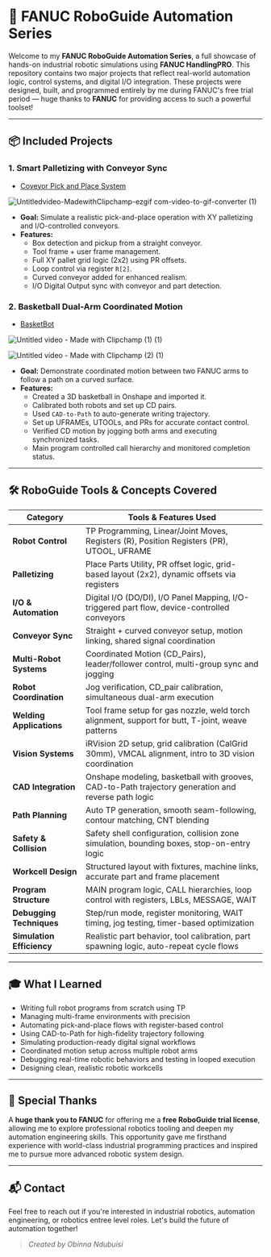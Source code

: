 # 🤖 FANUC RoboGuide Automation Series

Welcome to my **FANUC RoboGuide Automation Series**, a full showcase of hands-on industrial robotic simulations using **FANUC HandlingPRO**. This repository contains two major projects that reflect real-world automation logic, control systems, and digital I/O integration. These projects were designed, built, and programmed entirely by me during FANUC's free trial period — huge thanks to **FANUC** for providing access to such a powerful toolset!

---

## 📦 Included Projects

### 1. **Smart Palletizing with Conveyor Sync**

- [Coveyor Pick and Place System](https://github.com/ObinnaNdbs/Fanuc-Roboguide/tree/main/Conveyor%20Pick-and-Place)

![Untitledvideo-MadewithClipchamp-ezgif com-video-to-gif-converter (1)](https://github.com/user-attachments/assets/67488eeb-ec29-404a-97d9-8ea54dd411cd)

- **Goal:** Simulate a realistic pick-and-place operation with XY palletizing and I/O-controlled conveyors.
- **Features:**
  - Box detection and pickup from a straight conveyor.
  - Tool frame + user frame management.
  - Full XY pallet grid logic (2x2) using PR offsets.
  - Loop control via register `R[2]`.
  - Curved conveyor added for enhanced realism.
  - I/O Digital Output sync with conveyor and part detection.
    

### 2. **Basketball Dual-Arm Coordinated Motion**

- [BasketBot](https://github.com/ObinnaNdbs/Fanuc-Roboguide/tree/main/BasketBot)

![Untitled video - Made with Clipchamp (1) (1)](https://github.com/user-attachments/assets/a52b0a40-c2c1-47fc-a4a9-b8b800c930db)

![Untitled video - Made with Clipchamp (2) (1)](https://github.com/user-attachments/assets/c5aaf15e-46ff-4076-a0ca-45a11752e705)

- **Goal:** Demonstrate coordinated motion between two FANUC arms to follow a path on a curved surface.
- **Features:**
  - Created a 3D basketball in Onshape and imported it.
  - Calibrated both robots and set up CD pairs.
  - Used `CAD-to-Path` to auto-generate writing trajectory.
  - Set up UFRAMEs, UTOOLs, and PRs for accurate contact control.
  - Verified CD motion by jogging both arms and executing synchronized tasks.
  - Main program controlled call hierarchy and monitored completion status.


---

## 🛠 RoboGuide Tools & Concepts Covered

| Category                   | Tools & Features Used |
|---------------------------|-----------------------|
| **Robot Control**         | TP Programming, Linear/Joint Moves, Registers (R), Position Registers (PR), UTOOL, UFRAME |
| **Palletizing**           | Place Parts Utility, PR offset logic, grid-based layout (2x2), dynamic offsets via registers |
| **I/O & Automation**      | Digital I/O (DO/DI), I/O Panel Mapping, I/O-triggered part flow, device-controlled conveyors |
| **Conveyor Sync**         | Straight + curved conveyor setup, motion linking, shared signal coordination |
| **Multi-Robot Systems**   | Coordinated Motion (CD_Pairs), leader/follower control, multi-group sync and jogging |
| **Robot Coordination**    | Jog verification, CD_pair calibration, simultaneous dual-arm execution |
| **Welding Applications**  | Tool frame setup for gas nozzle, weld torch alignment, support for butt, T-joint, weave patterns |
| **Vision Systems**        | iRVision 2D setup, grid calibration (CalGrid 30mm), VMCAL alignment, intro to 3D vision coordination |
| **CAD Integration**       | Onshape modeling, basketball with grooves, CAD-to-Path trajectory generation and reverse path logic |
| **Path Planning**         | Auto TP generation, smooth seam-following, contour matching, CNT blending |
| **Safety & Collision**    | Safety shell configuration, collision zone simulation, bounding boxes, stop-on-entry logic |
| **Workcell Design**       | Structured layout with fixtures, machine links, accurate part and frame placement |
| **Program Structure**     | MAIN program logic, CALL hierarchies, loop control with registers, LBLs, MESSAGE, WAIT |
| **Debugging Techniques**  | Step/run mode, register monitoring, WAIT timing, jog testing, timer-based optimization |
| **Simulation Efficiency** | Realistic part behavior, tool calibration, part spawning logic, auto-repeat cycle flows |

---

## 🎓 What I Learned

- Writing full robot programs from scratch using TP
- Managing multi-frame environments with precision
- Automating pick-and-place flows with register-based control
- Using CAD-to-Path for high-fidelity trajectory following
- Simulating production-ready digital signal workflows
- Coordinated motion setup across multiple robot arms
- Debugging real-time robotic behaviors and testing in looped execution
- Designing clean, realistic robotic workcells

---

## 🙏 Special Thanks

A **huge thank you to FANUC** for offering me a **free RoboGuide trial license**, allowing me to explore professional robotics tooling and deepen my automation engineering skills. This opportunity gave me firsthand experience with world-class industrial programming practices and inspired me to pursue more advanced robotic system design.

---

## 📬 Contact

Feel free to reach out if you're interested in industrial robotics, automation engineering, or robotics entree level roles. Let's build the future of automation together!

> *Created by Obinna Ndubuisi*

